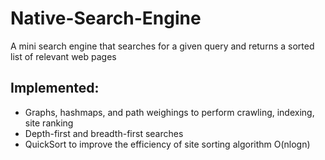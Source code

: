 # Native-Search-Engine

A mini search engine that searches for a given query and returns a sorted list of relevant web pages

## Implemented:
- Graphs, hashmaps, and path weighings to perform crawling, indexing, site ranking
- Depth-first and breadth-first searches 
- QuickSort to improve the efficiency of site sorting algorithm O(nlogn)
